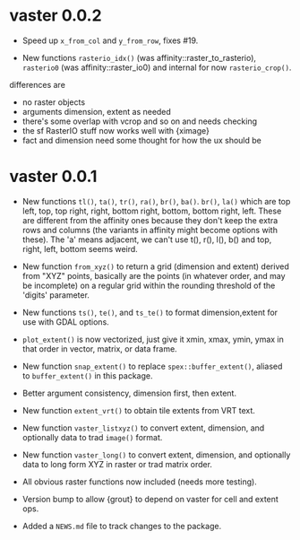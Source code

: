 # vaster 0.0.2

* Speed up `x_from_col` and `y_from_row`, fixes #19. 

* New functions `rasterio_idx()` (was affinity::raster_to_rasterio), `rasterio0` (was affinity::raster_io0) and
internal for now `rasterio_crop()`. 

differences are
- no raster objects
- arguments dimension, extent as needed
- there's some overlap with vcrop and so on and needs checking
- the sf RasterIO stuff now works well with {ximage}
- fact and dimension need some thought for how the ux should be

# vaster 0.0.1

* New functions `tl()`, `ta()`, `tr()`, `ra()`, `br()`, `ba()`. `br()`, `la()`
which are top left, top, top right, right, bottom right, bottom, bottom right,
left. These are different from the affinity ones because they don't keep the
extra rows and columns (the variants in affinity might become options with
these). The 'a' means adjacent, we can't use t(), r(), l(), b() and top, right,
left, bottom seems weird.

* New function `from_xyz()` to return a grid (dimension and extent) derived from
"XYZ" points, basically are the points (in whatever order, and may be
incomplete) on a regular grid within the rounding threshold of the 'digits'
parameter.

* New functions `ts()`, `te()`, and `ts_te()` to format dimension,extent for use
with GDAL options.

* `plot_extent()` is now vectorized, just give it xmin, xmax, ymin, ymax in that
order in vector, matrix, or data frame.

* New function `snap_extent()` to replace `spex::buffer_extent()`, aliased to
`buffer_extent()` in this package.

* Better argument consistency, dimension first, then extent. 

* New function `extent_vrt()` to obtain tile extents from VRT text. 

* New function `vaster_listxyz()` to convert extent, dimension, and optionally
data to trad `image()` format.

* New function `vaster_long()` to convert extent, dimension, and optionally data
to long form XYZ in raster or trad matrix order.

* All obvious raster functions now included (needs more testing). 

* Version bump to allow {grout} to depend on vaster for cell and extent ops. 

* Added a `NEWS.md` file to track changes to the package.
